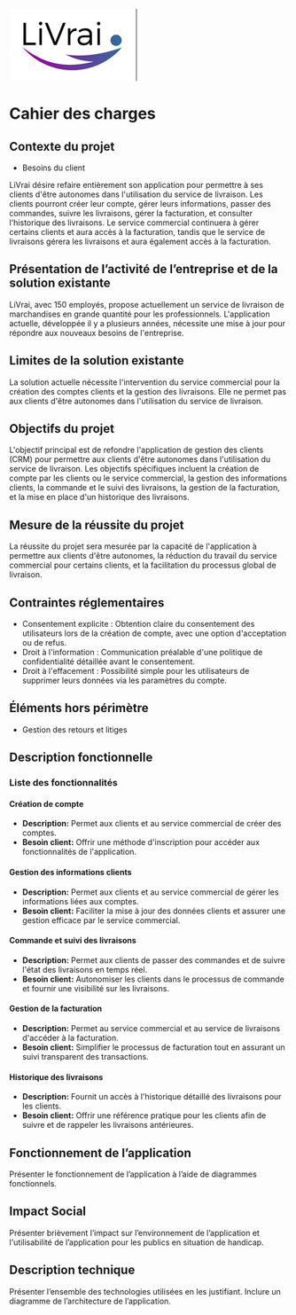 ![Logo](logo.png)
# Cahier des charges

## Contexte du projet
- Besoins du client

LiVrai désire refaire entièrement son application pour permettre à ses clients d'être autonomes dans l'utilisation du service de livraison. Les clients pourront créer leur compte, gérer leurs informations, passer des commandes, suivre les livraisons, gérer la facturation, et consulter l'historique des livraisons. Le service commercial continuera à gérer certains clients et aura accès à la facturation, tandis que le service de livraisons gérera les livraisons et aura également accès à la facturation.

## Présentation de l’activité de l’entreprise et de la solution existante
LiVrai, avec 150 employés, propose actuellement un service de livraison de marchandises en grande quantité pour les professionnels. L'application actuelle, développée il y a plusieurs années, nécessite une mise à jour pour répondre aux nouveaux besoins de l'entreprise.

## Limites de la solution existante
La solution actuelle nécessite l'intervention du service commercial pour la création des comptes clients et la gestion des livraisons. Elle ne permet pas aux clients d'être autonomes dans l'utilisation du service de livraison.

## Objectifs du projet
L'objectif principal est de refondre l'application de gestion des clients (CRM) pour permettre aux clients d'être autonomes dans l'utilisation du service de livraison. Les objectifs spécifiques incluent la création de compte par les clients ou le service commercial, la gestion des informations clients, la commande et le suivi des livraisons, la gestion de la facturation, et la mise en place d'un historique des livraisons.

## Mesure de la réussite du projet
La réussite du projet sera mesurée par la capacité de l'application à permettre aux clients d'être autonomes, la réduction du travail du service commercial pour certains clients, et la facilitation du processus global de livraison.

## Contraintes réglementaires
- Consentement explicite : Obtention claire du consentement des utilisateurs lors de la création de compte, avec une option d'acceptation ou de refus.
- Droit à l'information : Communication préalable d'une politique de confidentialité détaillée avant le consentement.
- Droit à l'effacement : Possibilité simple pour les utilisateurs de supprimer leurs données via les paramètres du compte.

## Éléments hors périmètre
- Gestion des retours et litiges

## Description fonctionnelle

### Liste des fonctionnalités

#### Création de compte
- **Description:** Permet aux clients et au service commercial de créer des comptes.
- **Besoin client:** Offrir une méthode d'inscription pour accéder aux fonctionnalités de l'application.

#### Gestion des informations clients
- **Description:** Permet aux clients et au service commercial de gérer les informations liées aux comptes.
- **Besoin client:** Faciliter la mise à jour des données clients et assurer une gestion efficace par le service commercial.

#### Commande et suivi des livraisons
- **Description:** Permet aux clients de passer des commandes et de suivre l'état des livraisons en temps réel.
- **Besoin client:** Autonomiser les clients dans le processus de commande et fournir une visibilité sur les livraisons.

#### Gestion de la facturation
- **Description:** Permet au service commercial et au service de livraisons d'accéder à la facturation.
- **Besoin client:** Simplifier le processus de facturation tout en assurant un suivi transparent des transactions.

#### Historique des livraisons
- **Description:** Fournit un accès à l'historique détaillé des livraisons pour les clients.
- **Besoin client:** Offrir une référence pratique pour les clients afin de suivre et de rappeler les livraisons antérieures.

## Fonctionnement de l’application
Présenter le fonctionnement de l’application à l’aide de diagrammes fonctionnels.

## Impact Social
Présenter brièvement l’impact sur l’environnement de l’application et l'utilisabilité de l’application pour les publics en situation de handicap.

## Description technique
Présenter l’ensemble des technologies utilisées en les justifiant. Inclure un diagramme de l’architecture de l’application.
